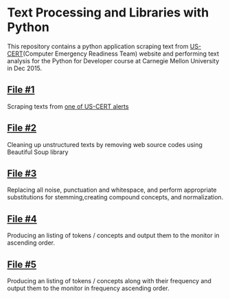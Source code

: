 # Text Processing and Libraries with Python

This repository contains a python application scraping text from [US-CERT](https://www.us-cert.gov/ncas)(Computer Emergency Readiness Team) website and performing text analysis for the Python for Developer course at Carnegie Mellon University in Dec 2015.


## [File #1](https://github.com/jinalee2531/Text-Analysis-with-Python/blob/master/Source%20codes/CAPSTONE1_LEE_JINA.py)
Scraping texts from [one of US-CERT alerts](https://www.us-cert.gov/ncas/alerts/TA15-213A) 

## [File #2](https://github.com/jinalee2531/Text-Analysis-with-Python/blob/master/Source%20codes/CAPSTONE2_LEE_JINA.py)
Cleaning up unstructured texts by removing web source codes using Beautiful Soup library

## [File #3](https://github.com/jinalee2531/Text-Analysis-with-Python/blob/master/Source%20codes/CAPSTONE3_LEE_JINA.py)
Replacing all noise, punctuation and whitespace, and perform appropriate substitutions for stemming,creating compound concepts, and normalization. 

## [File #4](https://github.com/jinalee2531/Text-Analysis-with-Python/blob/master/Source%20codes/CAPSTONE4_LEE_JINA.py) 
Producing an listing of tokens / concepts and output them to the monitor in ascending order. 

## [File #5](https://github.com/jinalee2531/Text-Analysis-with-Python/blob/master/Source%20codes/CAPSTONE5_LEE_JINA.py)
Producing an listing of tokens / concepts along with their frequency and output them to the monitor in frequency ascending order.






